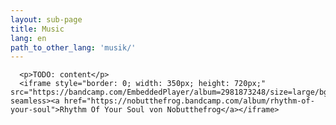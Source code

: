 ```yaml
---
layout: sub-page
title: Music
lang: en
path_to_other_lang: 'musik/'
---
```


      <p>TODO: content</p>
      <iframe style="border: 0; width: 350px; height: 720px;" src="https://bandcamp.com/EmbeddedPlayer/album=2981873248/size=large/bgcol=ffffff/linkcol=63b2cc/transparent=true/" seamless><a href="https://nobutthefrog.bandcamp.com/album/rhythm-of-your-soul">Rhythm Of Your Soul von Nobutthefrog</a></iframe>
